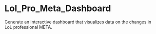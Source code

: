 # Lol_Pro_Meta_Dashboard
Generate an interactive dashboard that visualizes data on the changes in LoL professional META.
